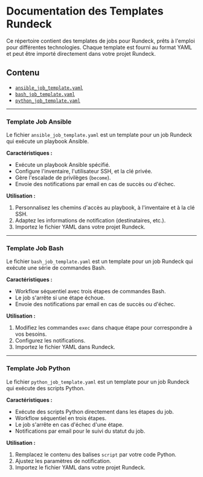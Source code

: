 # Documentation des Templates Rundeck

Ce répertoire contient des templates de jobs pour Rundeck, prêts à l'emploi pour différentes technologies. Chaque template est fourni au format YAML et peut être importé directement dans votre projet Rundeck.

## Contenu

- [`ansible_job_template.yaml`](#template-job-ansible)
- [`bash_job_template.yaml`](#template-job-bash)
- [`python_job_template.yaml`](#template-job-python)

---

### Template Job Ansible

Le fichier `ansible_job_template.yaml` est un template pour un job Rundeck qui exécute un playbook Ansible.

**Caractéristiques :**
- Exécute un playbook Ansible spécifié.
- Configure l'inventaire, l'utilisateur SSH, et la clé privée.
- Gère l'escalade de privilèges (`become`).
- Envoie des notifications par email en cas de succès ou d'échec.

**Utilisation :**
1. Personnalisez les chemins d'accès au playbook, à l'inventaire et à la clé SSH.
2. Adaptez les informations de notification (destinataires, etc.).
3. Importez le fichier YAML dans votre projet Rundeck.

---

### Template Job Bash

Le fichier `bash_job_template.yaml` est un template pour un job Rundeck qui exécute une série de commandes Bash.

**Caractéristiques :**
- Workflow séquentiel avec trois étapes de commandes Bash.
- Le job s'arrête si une étape échoue.
- Envoie des notifications par email en cas de succès ou d'échec.

**Utilisation :**
1. Modifiez les commandes `exec` dans chaque étape pour correspondre à vos besoins.
2. Configurez les notifications.
3. Importez le fichier YAML dans Rundeck.

---

### Template Job Python

Le fichier `python_job_template.yaml` est un template pour un job Rundeck qui exécute des scripts Python.

**Caractéristiques :**
- Exécute des scripts Python directement dans les étapes du job.
- Workflow séquentiel en trois étapes.
- Le job s'arrête en cas d'échec d'une étape.
- Notifications par email pour le suivi du statut du job.

**Utilisation :**
1. Remplacez le contenu des balises `script` par votre code Python.
2. Ajustez les paramètres de notification.
3. Importez le fichier YAML dans votre projet Rundeck.